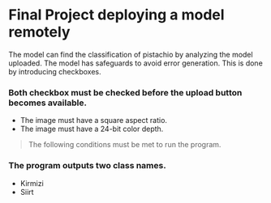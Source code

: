 # Final Project deploying a model remotely

The model can find the classification of pistachio by analyzing the model uploaded. The model has safeguards to avoid error generation. This is done by
introducing checkboxes. 

### **Both** checkbox must be checked before the upload button becomes available.
- The image must have a square aspect ratio.
- The image must have a 24-bit color depth.
> The following conditions must be met to run the program.

### The program outputs two class names.
- Kirmizi
- Siirt
